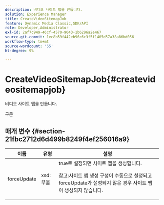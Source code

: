 ```yaml
---
description: 비디오 사이트 맵을 만듭니다.
solution: Experience Manager
title: CreateVideoSitemapJob
feature: Dynamic Media Classic,SDK/API
role: Developer,Administrator
exl-id: 2af7c949-46cf-4570-9043-1b6296a2e467
source-git-commit: 1ec8b59f442eb96c6c3f5f1405d57a38a86bd056
workflow-type: tm+mt
source-wordcount: '55'
ht-degree: 9%

---
```


# CreateVideoSitemapJob{#createvideositemapjob}

비디오 사이트 맵을 만듭니다.

구문

## 매개 변수 {#section-21fbc2712d6d499b8249f4ef256016a9}

<table id="table_7B459A9D55CE49A38D8A77CBD229033A"> 
 <thead> 
  <tr> 
   <th colname="col1" class="entry"> 이름 </th> 
   <th colname="col2" class="entry"> 유형 </th> 
   <th colname="col3" class="entry"> 설명 </th> 
  </tr> 
 </thead>
 <tbody> 
  <tr> 
   <td colname="col1"> <span class="codeph"> <span class="varname"> forceUpdate</span> </span> </td> 
   <td colname="col2"> <span class="codeph"> xsd:부울</span> </td> 
   <td colname="col3"><span class="codeph"> true</span>로 설정되면 사이트 맵을 생성합니다. <p><p>참고:사이트 맵 생성 구성이 수동으로 설정되고 <span class="codeph"> forceUpdate</span>가 설정되지 않은 경우 사이트 맵이 생성되지 않습니다. </p></p></td> 
  </tr> 
 </tbody> 
</table>
